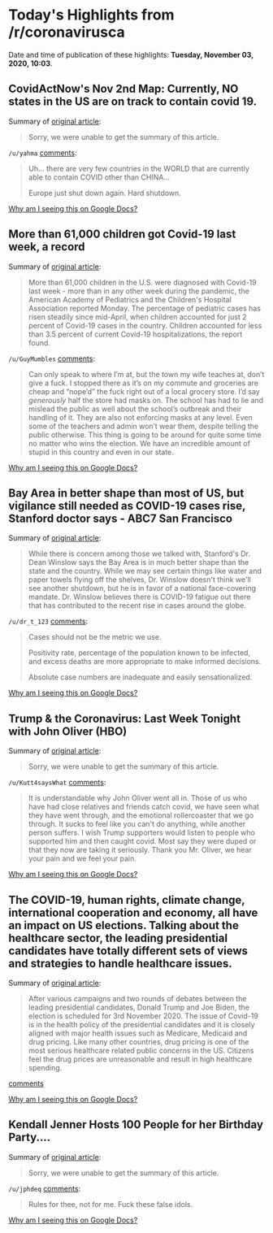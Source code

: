 # Today's Highlights from /r/coronavirusca

Date and time of publication of these highlights: **Tuesday, November 03, 2020, 10:03**.

## CovidActNow's Nov 2nd Map: Currently, NO states in the US are on track to contain covid 19.

Summary of [original article](https://i.imgur.com/N6Is1CD.jpg):

> Sorry, we were unable to get the summary of this article.

`/u/yahma` [comments](https://www.reddit.com/r/CoronavirusCA/comments/jn3e40/covidactnows_nov_2nd_map_currently_no_states_in/):

> Uh... there are very few countries in the WORLD that are currently able to contain COVID other than CHINA...  
> 
> Europe just shut down again. Hard shutdown.

[Why am I seeing this on Google Docs?](https://docs.google.com/document/d/1Dc6We63vOXIZsc0op-Bt4abqkYjXzOigalQqFxmvvbM/edit?usp=sharing)

## More than 61,000 children got Covid-19 last week, a record

Summary of [original article](https://www.nbcnews.com/health/health-news/more-61-000-children-got-covid-19-last-week-record-n1245851?cid=sm_npd_ms_fb_ma):

> More than 61,000 children in the U.S. were diagnosed with Covid-19 last week - more than in any other week during the pandemic, the American Academy of Pediatrics and the Children's Hospital Association reported Monday. The percentage of pediatric cases has risen steadily since mid-April, when children accounted for just 2 percent of Covid-19 cases in the country. Children accounted for less than 3.5 percent of current Covid-19 hospitalizations, the report found.

`/u/GuyMumbles` [comments](https://www.reddit.com/r/CoronavirusCA/comments/jn33u1/more_than_61000_children_got_covid19_last_week_a/):

> Can only speak to where I’m at, but the town my wife teaches at, don’t give a fuck. I stopped there as it’s on my commute and groceries are cheap and “nope’d” the fuck right out of a local grocery store. I’d say *generously* half the store had masks on. The school has had to lie and mislead the public as well about the school’s outbreak and their handling of it. They are also not enforcing masks at any level. Even some of the teachers and admin won’t wear them, despite telling the public otherwise. This thing is going to be around for quite some time no matter who wins the election. We have an incredible amount of stupid in this country and even in our state.

[Why am I seeing this on Google Docs?](https://docs.google.com/document/d/1Dc6We63vOXIZsc0op-Bt4abqkYjXzOigalQqFxmvvbM/edit?usp=sharing)

## Bay Area in better shape than most of US, but vigilance still needed as COVID-19 cases rise, Stanford doctor says - ABC7 San Francisco

Summary of [original article](https://abc7news.com/coronavirus-map-stanford-bay-area-covid-california/7565934/):

> While there is concern among those we talked with, Stanford's Dr. Dean Winslow says the Bay Area is in much better shape than the state and the country. While we may see certain things like water and paper towels flying off the shelves, Dr. Winslow doesn't think we'll see another shutdown, but he is in favor of a national face-covering mandate. Dr. Winslow believes there is COVID-19 fatigue out there that has contributed to the recent rise in cases around the globe.

`/u/dr_t_123` [comments](https://www.reddit.com/r/CoronavirusCA/comments/jmqg3w/bay_area_in_better_shape_than_most_of_us_but/):

> Cases should not be the metric we use.
> 
> Positivity rate, percentage of the population known to be infected, and excess deaths are more appropriate to make informed decisions.
> 
> Absolute case numbers are inadequate and easily sensationalized.

[Why am I seeing this on Google Docs?](https://docs.google.com/document/d/1Dc6We63vOXIZsc0op-Bt4abqkYjXzOigalQqFxmvvbM/edit?usp=sharing)

## Trump & the Coronavirus: Last Week Tonight with John Oliver (HBO)

Summary of [original article](https://youtu.be/IuVo4fnpLC8):

> Sorry, we were unable to get the summary of this article.

`/u/Kutt4saysWhat` [comments](https://www.reddit.com/r/CoronavirusCA/comments/jmwl4u/trump_the_coronavirus_last_week_tonight_with_john/):

> It is understandable why John Oliver went all in. Those of us who have had close relatives and friends catch covid, we have seen what they have went through, and the emotional rollercoaster that we go through. It sucks to feel like you can't do anything, while another person suffers. I wish Trump supporters would listen to people who supported him and then caught covid. Most say they were duped or that they now are taking it seriously. Thank you Mr. Oliver, we hear your pain and we feel your pain.

[Why am I seeing this on Google Docs?](https://docs.google.com/document/d/1Dc6We63vOXIZsc0op-Bt4abqkYjXzOigalQqFxmvvbM/edit?usp=sharing)

## The COVID-19, human rights, climate change, international cooperation and economy, all have an impact on US elections. Talking about the healthcare sector, the leading presidential candidates have totally different sets of views and strategies to handle healthcare issues.

Summary of [original article](https://www.delveinsight.com/blog/us-presidential-election-2020-and-healthcare/):

> After various campaigns and two rounds of debates between the leading presidential candidates, Donald Trump and Joe Biden, the election is scheduled for 3rd November 2020. The issue of Covid-19 is in the health policy of the presidential candidates and it is closely aligned with major health issues such as Medicare, Medicaid and drug pricing. Like many other countries, drug pricing is one of the most serious healthcare related public concerns in the US. Citizens feel the drug prices are unreasonable and result in high healthcare spending.

[comments](https://www.reddit.com/r/CoronavirusCA/comments/jn6udt/the_covid19_human_rights_climate_change/)

[Why am I seeing this on Google Docs?](https://docs.google.com/document/d/1Dc6We63vOXIZsc0op-Bt4abqkYjXzOigalQqFxmvvbM/edit?usp=sharing)

## Kendall Jenner Hosts 100 People for her Birthday Party....

Summary of [original article](https://www.reddit.com/r/CoronavirusCA/comments/jm5lis/kendall_jenner_hosts_100_people_for_her_birthday/):

> Sorry, we were unable to get the summary of this article.

`/u/jphdeq` [comments](https://www.reddit.com/r/CoronavirusCA/comments/jm5lis/kendall_jenner_hosts_100_people_for_her_birthday/):

> Rules for thee, not for me. Fuck these false idols.

[Why am I seeing this on Google Docs?](https://docs.google.com/document/d/1Dc6We63vOXIZsc0op-Bt4abqkYjXzOigalQqFxmvvbM/edit?usp=sharing)

